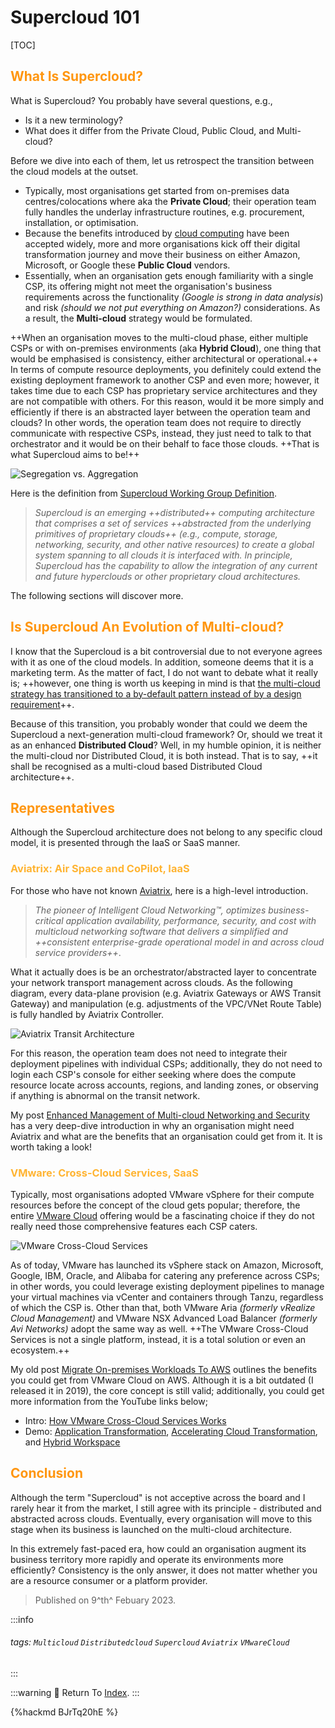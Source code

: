 <style>
.fontColor {
  color: #FF5733;
}
.fontColor2 {
  color: #96A5A5;
}
.fontColorH2 {
  color: #FF960F
}
.fontColorH3{
  color: #FFB432
}
.fontColorH4{
  color: #F08080
}
.fontFace {
  font-weight: Bold;
  font-style: Italic;
}
table th:first-of-type {
    width: 5%;
}
table th:nth-of-type(2) {
    width: 10%;
}
table th:nth-of-type(3) {
    width: 5%;
}
</style>

# Supercloud 101

[TOC]

## <span class="fontColorH2">What Is Supercloud?</span>

What is Supercloud? You probably have several questions, e.g.,

- Is it a new terminology?
- What does it differ from the Private Cloud, Public Cloud, and Multi-cloud?

Before we dive into each of them, let us retrospect the transition between the cloud models at the outset.

- Typically, most organisations get started from on-premises data centres/colocations where aka the **Private Cloud**; their operation team fully handles the underlay infrastructure routines, e.g. procurement, installation, or optimisation.
- Because the benefits introduced by [cloud computing](https://aws.amazon.com/what-is-cloud-computing/) have been accepted widely, more and more organisations kick off their digital transformation journey and move their business on either Amazon, Microsoft, or Google these **Public Cloud** vendors.
- Essentially, when an organisation gets enough familiarity with a single CSP, its offering might not meet the organisation's business requirements across the functionality *(Google is strong in data analysis*) and risk *(should we not put everything on Amazon?)* considerations. As a result, the **Multi-cloud** strategy would be formulated.

++When an organisation moves to the multi-cloud phase, either multiple CSPs or with on-premises environments (aka **Hybrid Cloud**), one thing that would be emphasised is consistency, either architectural or operational.++ In terms of compute resource deployments, you definitely could extend the existing deployment framework to another CSP and even more; however, it takes time due to each CSP has proprietary service architectures and they are not compatible with others. For this reason, would it be more simply and efficiently if there is an abstracted layer between the operation team and clouds? In other words, the operation team does not require to directly communicate with respective CSPs, instead, they just need to talk to that orchestrator and it would be on their behalf to face those clouds. ++That is what Supercloud aims to be!++

![Segregation vs. Aggregation](https://i.imgur.com/dfh91ko.png)

Here is the definition from [Supercloud Working Group Definition](https://docs.google.com/document/d/1SP0G-3CEnJ4Zz1sPoZt6eA6Weq8F5Osk93jLcPLcK60).

> *Supercloud is an emerging ++distributed++ computing architecture that comprises a set of services ++abstracted from the underlying primitives of proprietary clouds++ (e.g., compute, storage, networking, security, and other native resources) to create a global system spanning to all clouds it is interfaced with. In principle, Supercloud has the capability to allow the integration of any current and future hyperclouds or other proprietary cloud architectures.*

The following sections will discover more.

## <span class="fontColorH2">Is Supercloud An Evolution of Multi-cloud?</span>
I know that the Supercloud is a bit controversial due to not everyone agrees with it as one of the cloud models. In addition, someone deems that it is a marketing term. As the matter of fact, I do not want to debate what it really is; ++however, one thing is worth us keeping in mind is that [the multi-cloud strategy has transitioned to a by-default pattern instead of by a design requirement](https://www.youtube.com/watch?v=KrYPKBQDcGM&t=386s)++.

Because of this transition, you probably wonder that could we deem the Supercloud a next-generation multi-cloud framework? Or, should we treat it as an enhanced **Distributed Cloud**? Well, in my humble opinion, it is neither the multi-cloud nor Distributed Cloud, it is both instead. That is to say, ++it shall be recognised as a multi-cloud based Distributed Cloud architecture++.

## <span class="fontColorH2">Representatives</span>

Although the Supercloud architecture does not belong to any specific cloud model, it is presented through the IaaS or SaaS manner.

### <span class="fontColorH3">Aviatrix: Air Space and CoPilot, IaaS</span>

For those who have not known [Aviatrix](https://aviatrix.com/cloud-network-platform/), here is a high-level introduction.

> *The pioneer of Intelligent Cloud Networking™, optimizes business-critical application availability, performance, security, and cost with multicloud networking software that delivers a simplified and ++consistent enterprise-grade operational model in and across cloud service providers++*.

What it actually does is be an orchestrator/abstracted layer to concentrate your network transport management across clouds. As the following diagram, every data-plane provision (e.g. Aviatrix Gateways or AWS Transit Gateway) and manipulation (e.g. adjustments of the VPC/VNet Route Table) is fully handled by Aviatrix Controller.

![Aviatrix Transit Architecture](https://i.imgur.com/YlDNJJz.png)

For this reason, the operation team does not need to integrate their deployment pipelines with individual CSPs; additionally, they do not need to login each CSP's console for either seeking where does the compute resource locate across accounts, regions, and landing zones, or observing if anything is abnormal on the transit network.

My post [Enhanced Management of Multi-cloud Networking and Security](https://bit.ly/enhanced-management-multicloud-networking-security) has a very deep-dive introduction in why an organisation might need Aviatrix and what are the benefits that an organisation could get from it. It is worth taking a look!

### <span class="fontColorH3">VMware: Cross-Cloud Services, SaaS</span>

Typically, most organisations adopted VMware vSphere for their compute resources before the concept of the cloud gets popular; therefore, the entire [VMware Cloud](https://www.vmware.com/cloud-solutions.html) offering would be a fascinating choice if they do not really need those comprehensive features each CSP caters.

![VMware Cross-Cloud Services](https://blogs.vmware.com/cloudprovider/files/2022/09/Picture1.jpg)

As of today, VMware has launched its vSphere stack on Amazon, Microsoft, Google, IBM, Oracle, and Alibaba for catering any preference across CSPs; in other words, you could leverage existing deployment pipelines to manage your virtual machines via vCenter and containers through Tanzu, regardless of which the CSP is. Other than that, both VMware Aria *(formerly vRealize Cloud Management)* and VMware NSX Advanced Load Balancer *(formerly Avi Networks)* adopt the same way as well. ++The VMware Cross-Cloud Services is not a single platform, instead, it is a total solution or even an ecosystem.++

My old post [Migrate On-premises Workloads To AWS](https://bit.ly/migrate-onpremises-workloads-to-aws#Conversion-independent) outlines the benefits you could get from VMware Cloud on AWS. Although it is a bit outdated (I released it in 2019), the core concept is still valid; additionally, you could get more information from the YouTube links below;

- Intro: [How VMware Cross-Cloud Services Works](https://www.youtube.com/watch?v=T2vBNKwU0N0)
- Demo: [Application Transformation](https://www.youtube.com/watch?v=6Gg8dHjh02Q&list=PL9MeVsU0uG66yIItfmR14P3Ti8c7KWuy_&index=31), [Accelerating Cloud Transformation](https://www.youtube.com/watch?v=WgxCSwuDk_c&list=PL9MeVsU0uG66yIItfmR14P3Ti8c7KWuy_&index=32), and [Hybrid Workspace](https://www.youtube.com/watch?v=MT5u7d--B1s&list=PL9MeVsU0uG66yIItfmR14P3Ti8c7KWuy_&index=33)

## <span class="fontColorH2">Conclusion</span>

Although the term "Supercloud" is not acceptive across the board and I rarely hear it from the market, I still agree with its principle - distributed and abstracted across clouds. Eventually, every organisation will move to this stage when its business is launched on the multi-cloud architecture.

In this extremely fast-paced era, how could an organisation augment its business territory more rapidly and operate its environments more efficiently? Consistency is the only answer, it does not matter whether you are a resource consumer or a platform provider.

> Published on 9^th^ Febuary 2023. 

:::info
###### tags: `Multicloud` `Distributedcloud` `Supercloud` `Aviatrix` `VMwareCloud`
:::

:::warning
:repeat: Return To [Index](https://bit.ly/terrencec51229).
:::

{%hackmd BJrTq20hE %}
